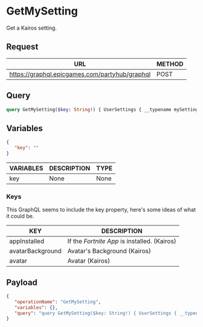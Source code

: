 # GetMySetting

Get a Kairos setting.

## Request
| URL | METHOD |
| - | - |
| https://graphql.epicgames.com/partyhub/graphql | POST |

## Query
```graphql
query GetMySetting($key: String!) { UserSettings { __typename mySetting(key: $key) { __typename accountId value } } }
```

## Variables
```json
{
   "key": ""
}
```
| VARIABLES | DESCRIPTION | TYPE |
| - | - | - |
| key | None | None |

### Keys
This GraphQL seems to include the key property, here's some ideas of what it could be.

| KEY | DESCRIPTION |
| - | - |
| appInstalled | If the *Fortnite App* is installed. (Kairos) |
| avatarBackground | Avatar's Background (Kairos) |
| avatar | Avatar (Kairos) |

## Payload
```json
{
   "operationName": "GetMySetting",
   "variables": {},
   "query": "query GetMySetting($key: String!) { UserSettings { __typename mySetting(key: $key) { __typename accountId value } } }"
}
```